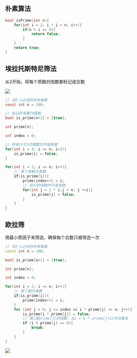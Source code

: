 <!--
 * @Description: 
 * @Version: 1.0
 * @Author: DaLao
 * @Email: dalao_li@163.com
 * @Date: 2021-11-24 22:10:39
 * @LastEditors: DaLao
 * @LastEditTime: 2021-11-30 23:48:01
-->

## 朴素算法

```c
bool isPrime(int n){
    for(int i = 2; i * i < n; i++){
        if(n % i == 0){
            return false;
        }
    }
    return true;
}
```

## 埃拉托斯特尼筛法

从2开始，将每个质数的倍数都标记成合数

![](https://cdn.hurra.ltd/img/20211124231756.png)

```c
// 求2-n之间的所有素数
const int n = 100;

// 标记所有数为素数
bool is_prime[n+1] = {true};

int prime[n];

int index = 0;

// 所有大于2的偶数均不是素数
for(int i = 4; i <= n; i+2){
    is_prime[i] = false;
}

for(int i = 2; i <= n; i++){
    // 某个奇数为素数
    if(is_prime[i]){
        prime[index++] = i;
        // 则它的倍数均不是素数
        for(int j = 2 * i;j < n; j +=i){
            is_prime[j] = false;
        }
    }
}
```

## 欧拉筛

用最小质因子来筛选，确保每个合数只被筛选一次

```c++
// 求2-n之间的所有素数
const int n = 100;

bool is_prime[n+1] = {true};

int prime[n];

int index = 0;

for(int i = 2; i <= n; i++){
    // 某个数为素数
    if(is_prime[i]){
        prime[index++] = i;
    }
    for (int j = 0; j <= index && i * prime[j] <= n; j++){
		is_prime[i * prime[j]] = false;
        // 若i是prime[j]的倍数，当i = k * prime[j+1]时会重复
		if (i % prime[j] == 0){
            break;
        }
	}
}
```

![](https://cdn.hurra.ltd/img/20211125002542.png)
